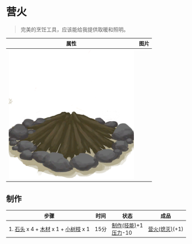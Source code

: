 # 营火  
> 完美的烹饪工具，应该能给我提供取暖和照明。  
  
  属性  |   图片   
 ----  |  ----:   
   |  ![](Sprite/CampfireExtinguished.png)   
  
## 制作  
步骤  |  时间  |  状态  |  成品  
----  |  ----  |  ----  |  ----  
1. [石头](Stone.md) x 4 + [木材](Wood.md) x 1 + [小树枝](Sticks.md) x 1  |  15分  |  [制作(技能)](Skill_Crafting.md)+1<br>[压力](Stress.md)-10  |  [营火(熄灭)](CampfireExtinguished.md)(+1)  
